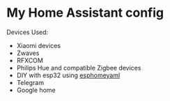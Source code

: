 # My Home Assistant config

Devices Used:
  - Xiaomi devices
  - Zwaves
  - RFXCOM
  - Philips Hue and compatible Zigbee devices
  - DIY with esp32 using [esphomeyaml](https://esphomelib.com/esphomeyaml/)
  - Telegram
  - Google home
